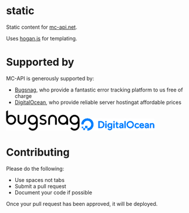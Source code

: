 static
======

Static content for [mc-api.net](https://mc-api.net).

Uses [hogan.js](http://twitter.github.io/hogan.js) for templating.

Supported by
======

MC-API is generously supported by:
- [Bugsnag](https://bugsnag.com), who provide a fantastic error tracking platform to us free of charge
- [DigitalOcean](https://m.do.co/c/f8c7ada39e1b), who provide reliable server hostingat affordable prices

![Bugsnag Logo](/bugsnag_logo.png) ![DigitalOcean Logo](/digitalocean_logo.png)

Contributing
======
Please do the following:
- Use spaces not tabs
- Submit a pull request
- Document your code if possible

Once your pull request has been approved, it will be deployed.
